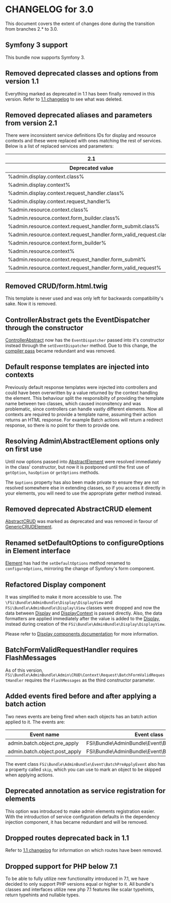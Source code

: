 # CHANGELOG for 3.0

This document covers the extent of changes done during the transition from
branches 2.* to 3.0.

## Symfony 3 support

This bundle now supports Symfony 3.

## Removed deprecated classes and options from version 1.1

Everything marked as deprecated in 1.1 has been finally removed in this version.
Refer to [1.1 changelog](CHANGELOG-1.1.md) to see what was deleted.

## Removed deprecated aliases and parameters from version 2.1

There were inconsistent service definitions IDs for display and resource contexts
and these were replaced with ones matching the rest of services. Below is a list
of replaced services and parameters:

<table>
    <thead>
        <tr>
            <th>2.1</th>
            <th>3.*</th>
        </tr>
        <tr>
            <th>Deprecated value</th>
            <th>New value</th>
        </tr>
    </thead>
    <tbody>
        <tr>
            <td>%admin.display.context.class%</td>
            <td>%admin.context.display.class%</td>
        </tr>
        <tr>
            <td>%admin.display.context%</td>
            <td>%admin.context.display%</td>
        </tr>
        <tr>
            <td>%admin.display.context.request_handler.class%</td>
            <td>%admin.context.display.request_handler.class%</td>
        </tr>
        <tr>
            <td>%admin.display.context.request_handler%</td>
            <td>%admin.context.display.request_handler%</td>
        </tr>
        <tr>
            <td>%admin.resource.context.class%</td>
            <td>%admin.context.resource.class%</td>
        </tr>
        <tr>
            <td>%admin.resource.context.form_builder.class%</td>
            <td>%admin.context.resource.form_builder.class%</td>
        </tr>
        <tr>
            <td>%admin.resource.context.request_handler.form_submit.class%</td>
            <td>%admin.context.resource.request_handler.form_submit.class%</td>
        </tr>
        <tr>
            <td>%admin.resource.context.request_handler.form_valid_request.class%</td>
            <td>%admin.context.resource.request_handler.form_valid_request.class%</td>
        </tr>
        <tr>
            <td>%admin.resource.context.form_builder%</td>
            <td>%admin.context.resource.form_builder%</td>
        </tr>
        <tr>
            <td>%admin.resource.context%</td>
            <td>%admin.context.resource%</td>
        </tr>
        <tr>
            <td>%admin.resource.context.request_handler.form_submit%</td>
            <td>%admin.context.resource.request_handler.form_submit%</td>
        </tr>
        <tr>
            <td>%admin.resource.context.request_handler.form_valid_request%</td>
            <td>%admin.context.resource.request_handler.form_valid_request%</td>
        </tr>
    </tbody>
</table>

## Removed CRUD/form.html.twig

This template is never used and was only left for backwards compatibility's sake.
Now it is removed.

## ControllerAbstract gets the EventDispatcher through the constructor

[ControllerAbstract](Controller/ControllerAbstract.php) now has the `EventDispatcher`
passed into it's constructor instead through the `setEventDispatcher` method. Due to
this change, the [compiler pass](DependencyInjection/Compiler/SetEventDispatcherPass.php)
became redundant and was removed.

## Default response templates are injected into contexts

Previously default response templates were injected into controllers and could have
been overwritten by a value returned by the context handling the element. This
behaviour split the responsibilty of providing the template name between two
classes, which caused inconsitency and was problematic, since controllers can
handle vastly different elements. Now all contexts are required to provide a template
name, assuming their action returns an HTML response. For example Batch actions
will return a redirect response, so there is no point for them to provide one.

## Resolving Admin\AbstractElement options only on first use

Until now options passed into [AbstractElement](Admin/AbstractElement.php) were
resolved immediately in the class' constructor, but now it is postponed until
the first use of `getOption`, `hasOption` or `getOptions` methods.

The `$options` property has also been made private to ensure they are not resolved
somewhere else in extending classes, so if you access it directly in your elements,
you will need to use the appropriate getter method instead.

## Removed deprecated AbstractCRUD element

[AbstractCRUD](Admin/CRUD/AbstractCRUD.php) was marked as deprecated and was removed
in favour of [GenericCRUDElement](Admin/CRUD/GenericCRUDElement.php).

## Renamed setDefaultOptions to configureOptions in Element interface

[Element](Admin/Element.php) has had the `setDefaultOptions` method renamed
to `configureOptions`, mirroring the change of Symfony's form component.

## Refactored Display component

It was simplified to make it more accessible to use. The `\FSi\Bundle\AdminBundle\Display\DisplayView`
and `FSi\Bundle\AdminBundle\Display\View` classes were dropped and now the data between
[Display](Display/Display.php) and [DisplayContext](Admin/Display/Context/DisplayContext.php)
is passed directly. Also, the data formatters are applied immediately after the
value is added to the [Display](Display/Display.php), instead during creation of
the `FSi\Bundle\AdminBundle\Display\DisplayView`.

Please refer to [Display components documentation](Resources/doc/admin_element_display.md) for
more information.

## BatchFormValidRequestHandler requires FlashMessages

As of this version, `FSi\Bundle\AdminBundle\Admin\CRUD\Context\Request\BatchFormValidRequestHandler`
requires the `FlashMessages` as the third constructor parameter.

## Added events fired before and after applying a batch action

Two news events are being fired when each objects has an batch action applied to
it. The events are:

<table>
    <thead>
        <tr>
            <th>Event name</th>
            <th>Event class</th>
        </tr>
    </thead>
    <tbody>
        <tr>
            <td>admin.batch.object.pre_apply</td>
            <td>FSi\Bundle\AdminBundle\Event\BatchPreApplyEvent</td>
        </tr>
        <tr>
            <td>admin.batch.object.post_apply</td>
            <td>FSi\Bundle\AdminBundle\Event\BatchEvent</td>
        </tr>
    </tbody>
</table>

The event class `FSi\Bundle\AdminBundle\Event\BatchPreApplyEvent` also has a property
called `skip`, which you can use to mark an object to be skipped when applying actions.

## Deprecated annotation as service registration for elements

This option was introduced to make admin elements registration easier. With the
introduction of service configuration defaults in the dependency injection component,
it has became redundant and will be removed.

## Dropped routes deprecated back in 1.1

Refer to [1.1 changelog](CHANGELOG-1.1.md) for information on which routes have been removed.

## Dropped support for PHP below 7.1

To be able to fully utilize new functionality introduced in 7.1, we have decided
to only support PHP versions equal or higher to it. All bundle's classes and interfaces
utilize new php 7.1 features like scalar typehints, return typehints and nullable types.
